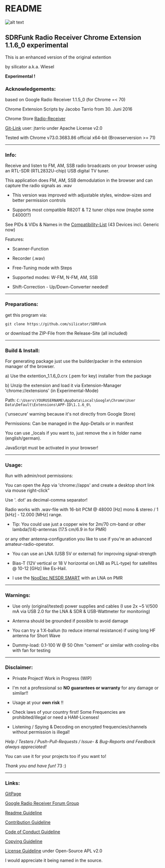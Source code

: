 # README

![alt text](https://github.com/silicator/SDRFunk/blob/master/docs/favicon.png "Logo SDRFunk")

## SDRFunk Radio Receiver Chrome Extension 1.1.6_0 experimental

This is an enhanced version of the original extention

by silicator a.k.a. Wiesel

**Experimental !**

### Acknowledgements:

based on Google Radio Receiver 1.1.5_0 (for Chrome =< 70)

Chrome Extension Scripts by Jacobo Tarrio from 30. Juni 2016

Chrome Store [Radio-Receiver](https://chrome.google.com/webstore/detail/radio-receiver/miieomcelenidlleokajkghmifldohpo)

[Git-Link](https://github.com/google/radioreceiver) user: jtarrio under Apache License v2.0

Tested with Chrome v73.0.3683.86 official x64-bit (Browserversion >= 71)

___

### Info:

Receive and listen to FM, AM, SSB radio broadcasts on your browser using an RTL-SDR (RTL2832U-chip) USB digital TV tuner.

This application does FM, AM, SSB demodulation in the browser and can capture the radio signals as .wav

* This version was improved with adjustable styles, window-sizes and better permission controls

* Supports most compatible R820T & T2 tuner chips now (maybe some E4000!?)

See PIDs & VIDs & Names in the [Compatibility-List](docs/compatibility-list.csv) (43 Devices incl. Generic now)

Features:

* Scanner-Function

* Recorder (.wav)

* Free-Tuning mode with Steps

* Supported modes: W-FM, N-FM, AM, SSB

* Shift-Correction - Up/Down-Converter needed!

___

### Preparations:

get this program via:

`git clone https://github.com/silicator/SDRFunk`

or download the ZIP-File from the Release-Site (all included)

___

### Build & Install:

 For generating package just use the builder/packer in the extension manager of the browser.

a) Use the extention_1.1.6_0.crx (.pem for key) installer from the package

b) Unzip the extension and load it via Extension-Manager 'chrome://extensions' (in Experimental-Mode)

Path: `C:\Users\YOURUSERNAME\AppData\Local\Google\Chrome\User Data\Default\Extensions\APP-ID\1.1.6_0\`

('unsecure' warning because it's not directly from Google Store)

Permissions: Can be managed in the App-Details or in manifest

You can use _locals if you want to, just remove the x in folder name (english/german).

JavaScript must be activated in your browser!

___

### Usage:

Run with admin/root permissions:

You can open the App via 'chrome://apps' and create a desktop short link via mouse right-click"

Use '. dot' as decimal-comma separator!

Radio works with .wav-file with 16-bit PCM @ 48000 [Hz] mono & stereo / 1 [kHz] - 12.000 [MHz] range.

- Tip: You could use just a copper wire for 2m/70 cm-band or other lambda(1/4)-antennas (17.5 cm/6.9 in for PMR)

or any other antenna-configuration you like to use if you're an advanced amateur-radio-operator.

- You can use an LNA (USB 5V or external) for improving signal-strength

- Bias-T (12V vertical or 18 V horizontal on LNB as PLL-type) for satellites @ 10-12 [GHz] like Es-Hail.

- I use the [NooElec NESDR SMART](https://www.nooelec.com/store/sdr/sdr-receivers/nesdr/nesdr-smart-sdr.html) with an LNA on PMR

___

### Warnings:

- Use only (original/tested) power supplies and cables
  (I use 2x ~5 V/500 mA via USB 2.0 for the LNA & SDR & USB-Wattmeter for monitoring)

- Antenna should be grounded if possible to avoid damage

- You can try a 1:X-ballun (to reduce internal resistance) if using long HF antenna for Short Wave

- Dummy-load: 0.1-100 W @ 50 Ohm "cement" or similar with cooling-ribs with fan for testing

___

### Disclaimer:

- Private Project! Work in Progress (WIP)

- I'm not a professional so **NO guarantees or warranty** for any damage or similar!!

- Usage at your **own risk** !!

- Check laws of your country first! Some Frequencies are prohibited/illegal or need a HAM-Licenses!

- Listening / Spying & Decoding on encrypted frequencies/channels without permission is illegal!

*Help / Testers / Push-Pull-Requests / Issue- & Bug-Reports and Feedback always appreciated!*

You can use it for your projects too if you want to!

*Thank you and have fun!* 73 :)

___

### Links:

[GitPage](https://silicator.github.io/SDRFunk/)

[Google Radio Receiver Forum Group](https://groups.google.com/forum/#!forum/radioreceiver)

[Readme Guideline](README.md)

[Contribution Guideline](docs/CONTRIBUTING.md)

[Code of Conduct Guideline](docs/CODE_OF_CONDUCT.md)

[Copying Guideline](docs/COPYING.md)

[License Guideline](LICENSE.md) under Open-Source APL v2.0

I would appreciate it being named in the source.
